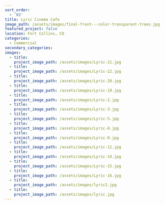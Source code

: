 ```yaml
---
sort_order:
  - '02'
title: Lyric Cinema Cafe
image_path: /assets/images/final-front---color-transparent-trees.jpg
featured_project: false
location: Fort Collins, CO
categories:
  - Commercial
secondary_categories:
images:
  - title:
    project_image_path: /assets/images/Lyric-21.jpg
  - title:
    project_image_path: /assets/images/Lyric-22.jpg
  - title:
    project_image_path: /assets/images/Lyric-20.jpg
  - title:
    project_image_path: /assets/images/Lyric-19.jpg
  - title:
    project_image_path: /assets/images/Lyric-2.jpg
  - title:
    project_image_path: /assets/images/Lyric-3.jpg
  - title:
    project_image_path: /assets/images/Lyric-5.jpg
  - title:
    project_image_path: /assets/images/Lyric-8.jpg
  - title:
    project_image_path: /assets/images/Lyric-9.jpg
  - title:
    project_image_path: /assets/images/Lyric-12.jpg
  - title:
    project_image_path: /assets/images/Lyric-14.jpg
  - title:
    project_image_path: /assets/images/Lyric-15.jpg
  - title:
    project_image_path: /assets/images/Lyric-16.jpg
  - title:
    project_image_path: /assets/images/lyric2.jpg
  - title:
    project_image_path: /assets/images/lyric.jpg
---
```

